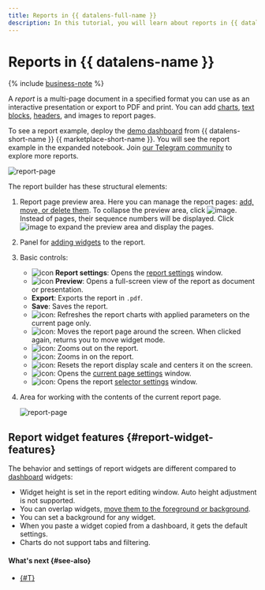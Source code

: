```yaml
---
title: Reports in {{ datalens-full-name }}
description: In this tutorial, you will learn about reports in {{ datalens-full-name }} and discover some features of report widgets.
---
```


# Reports in {{ datalens-name }}


{% include [business-note](../../_includes/datalens/datalens-functionality-available-business-note.md) %}


A _report_ is a multi-page document in a specified format you can use as an interactive presentation or export to PDF and print. You can add [charts](../concepts/chart/index.md), [text blocks](../dashboard/widget.md#text), [headers](../dashboard/widget.md#title), and images to report pages.

To see a report example, deploy the [demo dashboard](https://datalens.ru/marketplace/f2eui5ar8omalpcg1j3r) from {{ datalens-short-name }} {{ marketplace-short-name }}. You will see the report example in the expanded notebook. Join [our Telegram community](https://t.me/YandexDataLens/113821/117093) to explore more reports.

![report-page](../../_assets/datalens/report/demo_report.png)

The report builder has these structural elements:

1. Report page preview area. Here you can manage the report pages: [add, move, or delete them](./report-operations.md#report-pages). To collapse the preview area, click ![image](../../_assets/console-icons/arrow-left-from-line.svg). Instead of pages, their sequence numbers will be displayed. Click ![image](../../_assets/console-icons/arrow-right-to-line.svg) to expand the preview area and display the pages.
1. Panel for [adding widgets](./report-operations.md#add-widget) to the report.
1. Basic controls:

   * ![icon](../../_assets/console-icons/gear.svg) **Report settings**: Opens the [report settings](./report-operations.md#report-settings) window.
   * ![icon](../../_assets/console-icons/play.svg) **Preview**: Opens a full-screen view of the report as document or presentation.
   * **Export**: Exports the report in `.pdf`.
   * **Save**: Saves the report.
   * ![icon](../../_assets/console-icons/arrows-rotate-right.svg): Refreshes the report charts with applied parameters on the current page only.
   * ![icon](../../_assets/console-icons/hand-stop.svg): Moves the report page around the screen. When clicked again, returns you to move widget mode.
   * ![icon](../../_assets/console-icons/magnifier-minus.svg): Zooms out on the report.
   * ![icon](../../_assets/console-icons/magnifier-plus.svg): Zooms in on the report.
   * ![icon](../../_assets/console-icons/square-dashed.svg): Resets the report display scale and centers it on the screen.
   * ![icon](../../_assets/console-icons/gear.svg): Opens the [current page settings](./report-operations.md#page-settings) window.
   * ![icon](../../_assets/console-icons/funnel.svg): Opens the report [selector settings](./report-operations.md#add-selector) window.

1. Area for working with the contents of the current report page.

   ![report-page](../../_assets/datalens/report/report-page.png)

## Report widget features {#report-widget-features}

The behavior and settings of report widgets are different compared to [dashboard](../dashboard/widget.md) widgets:

* Widget height is set in the report editing window. Auto height adjustment is not supported.
* You can overlap widgets, [move them to the foreground or background](./report-operations.md#move-widget-front-or-back).
* You can set a background for any widget.
* When you paste a widget copied from a dashboard, it gets the default settings.
* Charts do not support tabs and filtering.

#### What's next {#see-also}

* [{#T}](./report-operations.md)
